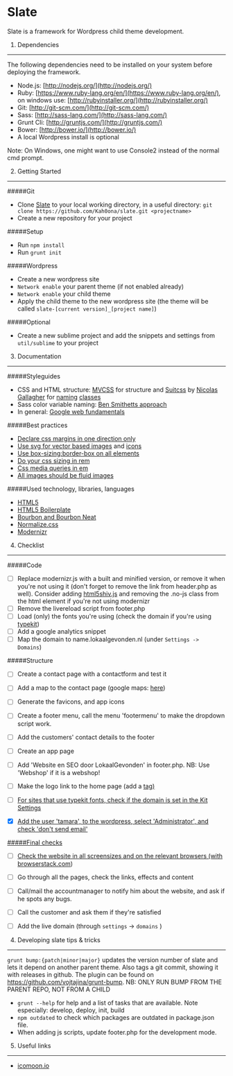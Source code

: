 Slate
=====

Slate is a framework for Wordpress child theme development.

1. Dependencies
---------------

The following dependencies need to be installed on your system before deploying the framework.

* Node.js: [http://nodejs.org/](http://nodejs.org/)
* Ruby: [https://www.ruby-lang.org/en/](https://www.ruby-lang.org/en/), on windows use: [http://rubyinstaller.org/](http://rubyinstaller.org/)
* Git: [http://git-scm.com/](http://git-scm.com/)
* Sass: [http://sass-lang.com/](http://sass-lang.com/)
* Grunt Cli: [http://gruntjs.com/](http://gruntjs.com/)
* Bower: [http://bower.io/](http://bower.io/)
* A local Wordpress install is optional

Note: On Windows, one might want to use Console2 instead of the normal cmd prompt.

2. Getting Started
------------------

#####Git

* Clone [Slate](https://github.com/Kah0ona/slate) to your local working directory, in a useful directory:
`git clone https://github.com/Kah0ona/slate.git <projectname>`
* Create a new repository for your project

#####Setup

* Run `npm install`
* Run `grunt init`

#####Wordpress

* Create a new wordpress site
* `Network enable` your parent theme (if not enabled already)
* `Network enable` your child theme
* Apply the child theme to the new wordpress site (the theme will be called `slate-[current version]_[project name]`)

#####Optional

* Create a new sublime project and add the snippets and settings from `util/sublime` to your project

3. Documentation
----------------

#####Styleguides

* CSS and HTML structure: [MVCSS](http://mvcss.github.io/) for structure and [Suitcss](https://github.com/suitcss) by [Nicolas Gallagher](https://github.com/necolas/idiomatic-css) for [naming](https://github.com/suitcss/suit/blob/master/doc/naming-conventions.md) [classes](http://nicolasgallagher.com/about-html-semantics-front-end-architecture/)
* Sass color variable naming: [Ben Smithetts approach](http://bensmithett.com/stop-using-so-many-sass-variables/)
* In general: [Google web fundamentals](https://developers.google.com/web/fundamentals/)

#####Best practices

* [Declare css margins in one direction only](http://csswizardry.com/2012/06/single-direction-margin-declarations/)
* [Use svg for vector based images](http://css-tricks.com/using-svg/) and [icons](http://css-tricks.com/svg-sprites-use-better-icon-fonts/)
* [Use box-sizing:border-box on all elements](http://www.paulirish.com/2012/box-sizing-border-box-ftw/)
* [Do your css sizing in rem]()
* [Css media queries in em](http://blog.cloudfour.com/the-ems-have-it-proportional-media-queries-ftw/)
* [All images should be fluid images](http://alistapart.com/article/fluid-images)

#####Used technology, libraries, languages

* [HTML5](https://developer.mozilla.org/en-US/docs/Web/Guide/HTML/HTML5/HTML5_element_list)
* [HTML5 Boilerplate](http://html5boilerplate.com/)
* [Bourbon and Bourbon Neat](http://bourbon.io/)
* [Normalize.css](https://necolas.github.io/normalize.css/)
* [Modernizr](http://modernizr.com/)

4. Checklist
------------

#####Code

- [ ] Replace modernizr.js with a built and minified version, or remove it when you're not using it (don't forget to remove the link from header.php as well). Consider adding [html5shiv.js](https://code.google.com/p/html5shiv/) and removing the .no-js class from the html element if you're not using modernizr
- [ ] Remove the livereload script from footer.php
- [ ] Load (only) the fonts you're using (check the domain if you're using [typekit](http://www.typekit.com))
- [ ] Add a google analytics snippet
- [ ] Map the domain to name.lokaalgevonden.nl (under `Settings -> Domains`)

#####Structure

- [ ] Create a contact page with a contactform and test it
- [ ] Add a map to the contact page (google maps: [here](https://www.google.com/maps?output=classic))
- [ ] Generate the favicons, and app icons
- [ ] Create a footer menu, call the menu 'footermenu' to make the dropdown script work.
- [ ] Add the customers' contact details to the footer
- [ ] Create an app page
- [ ] Add 'Website en SEO door LokaalGevonden' in footer.php. NB: Use 'Webshop' if it is a webshop!
- [ ] Make the logo link to the home page (add a <a href="/"> tag)
- [ ] For sites that use typekit fonts, check if the domain is set in the Kit Settings
- [X] Add the user 'tamara', to the wordpress, select 'Administrator', and check 'don't send email'


#####Final checks

- [ ] Check the website in all screensizes and on the relevant browsers (with [browserstack.com](http://www.browserstack.com/))
- [ ] Go through all the pages, check the links, effects and content
- [ ] Call/mail the accountmanager to notify him about the website, and ask if he spots any bugs.
- [ ] Call the customer and ask them if they're satisfied
- [ ] Add the live domain (through `settings` -> `domains` )


4. Developing slate tips & tricks
----------------------------------

`grunt bump:{patch|minor|major}` updates the version number of slate and lets it depend on another parent theme. Also tags a git commit, showing it with releases in github. The plugin can be found on https://github.com/vojtajina/grunt-bump. NB: ONLY RUN BUMP FROM THE PARENT REPO, NOT FROM A CHILD
- `grunt --help` for help and a list of tasks that are available. Note especially: develop, deploy, init, build
- `npm outdated` to check which packages are outdated in package.json file.
- When adding js scripts, update footer.php for the development mode.

5. Useful links
------------
- [icomoon.io](http://icomoon.io) 
